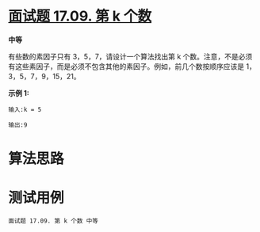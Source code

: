 # [面试题 17.09. 第 k 个数][cnTitle]

**中等**

有些数的素因子只有 3，5，7，请设计一个算法找出第 k 个数。注意，不是必须有这些素因子，而是必须不包含其他的素因子。例如，前几个数按顺序应该是 1，3，5，7，9，15，21。

**示例 1:** 

```
输入:k = 5

输出:9

```




# 算法思路

# 测试用例
```
面试题 17.09. 第 k 个数 中等
```

[cnTitle]: https://leetcode-cn.com/problems/get-kth-magic-number-lcci/
